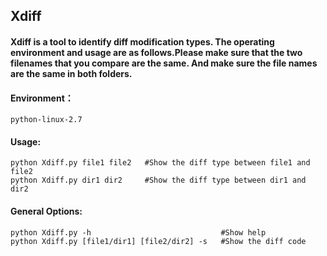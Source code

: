 ## Xdiff
#### Xdiff is a tool to identify diff modification types. The operating environment and usage are as follows.Please make sure that the two filenames that you compare are the same. And make sure the file names are the same in both folders.

#### Environment： 
	python-linux-2.7
#### Usage:
    python Xdiff.py file1 file2   #Show the diff type between file1 and file2
    python Xdiff.py dir1 dir2     #Show the diff type between dir1 and dir2
#### General Options:
    python Xdiff.py -h                             #Show help
    python Xdiff.py [file1/dir1] [file2/dir2] -s   #Show the diff code
